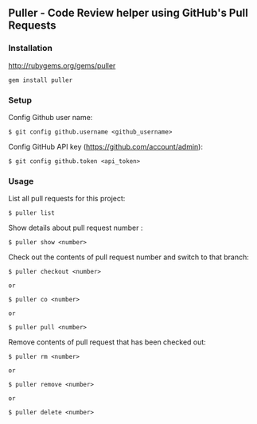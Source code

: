 ## Puller - Code Review helper using GitHub's Pull Requests

### Installation

http://rubygems.org/gems/puller

    gem install puller

### Setup

Config Github user name:

    $ git config github.username <github_username>

Config GitHub API key (https://github.com/account/admin):

    $ git config github.token <api_token>

### Usage

List all pull requests for this project:

    $ puller list

Show details about pull request number <number>:

    $ puller show <number>

Check out the contents of pull request number <number> and switch to that branch:

    $ puller checkout <number>

    or

    $ puller co <number>

    or

    $ puller pull <number>

Remove contents of pull request <number> that has been checked out:

    $ puller rm <number>

    or

    $ puller remove <number>

    or

    $ puller delete <number>
